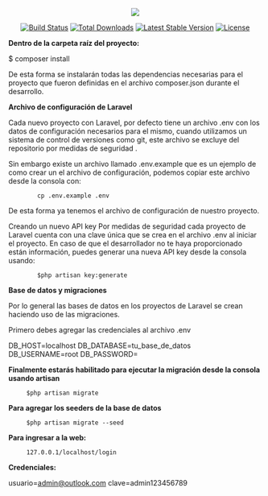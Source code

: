 <p align="center"><img src="https://laravel.com/assets/img/components/logo-laravel.svg"></p>

<p align="center">
<a href="https://travis-ci.org/laravel/framework"><img src="https://travis-ci.org/laravel/framework.svg" alt="Build Status"></a>
<a href="https://packagist.org/packages/laravel/framework"><img src="https://poser.pugx.org/laravel/framework/d/total.svg" alt="Total Downloads"></a>
<a href="https://packagist.org/packages/laravel/framework"><img src="https://poser.pugx.org/laravel/framework/v/stable.svg" alt="Latest Stable Version"></a>
<a href="https://packagist.org/packages/laravel/framework"><img src="https://poser.pugx.org/laravel/framework/license.svg" alt="License"></a>
</p>



 <b>
  Dentro de la carpeta raíz del proyecto:</b>

<p>
           $ composer install

</p>

De esta forma se instalarán todas las dependencias necesarias para el proyecto que fueron definidas en el archivo composer.json durante el desarrollo.


<b>Archivo de configuración de Laravel</b>



Cada nuevo proyecto con Laravel, por defecto tiene un archivo .env con los datos de configuración necesarios para el mismo, cuando utilizamos un sistema de control de versiones como git, este archivo se excluye del repositorio por medidas de seguridad .


Sin embargo  existe un archivo llamado .env.example que es un ejemplo de como crear un el archivo de configuración, podemos copiar este archivo desde la consola con:


            cp .env.example .env


De esta forma ya tenemos el archivo de configuración de nuestro proyecto.


Creando un nuevo API key
Por medidas de seguridad cada proyecto de Laravel cuenta con una clave única que se crea en el archivo .env al iniciar el proyecto. En caso de que el desarrollador no te haya proporcionado están información, puedes generar una nueva API key desde la consola usando:


            $php artisan key:generate




<b>Base de datos y migraciones</b>


Por lo general las bases de datos en los proyectos de Laravel se crean haciendo uso de las migraciones.

Primero debes agregar las credenciales al archivo .env

   DB_HOST=localhost
   DB_DATABASE=tu_base_de_datos
   DB_USERNAME=root
   DB_PASSWORD=





<b>Finalmente estarás habilitado para ejecutar la migración desde la consola usando artisan</b>

         $php artisan migrate 



<b>Para agregar los seeders de la base de datos</b>


         $php artisan migrate --seed




<b>Para ingresar a la web:</b>

         127.0.0.1/localhost/login



<b>Credenciales:</b>

usuario=admin@outlook.com
clave=admin123456789
